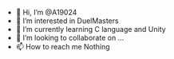 - 👋 Hi, I’m @A19024
- 👀 I’m interested in DuelMasters
- 🌱 I’m currently learning C language and Unity
- 💞️ I’m looking to collaborate on ...
- 📫 How to reach me Nothing


<!---
A19024/A19024 is a ✨ special ✨ repository because its `README.md` (this file) appears on your GitHub profile.
You can click the Preview link to take a look at your changes.
--->
